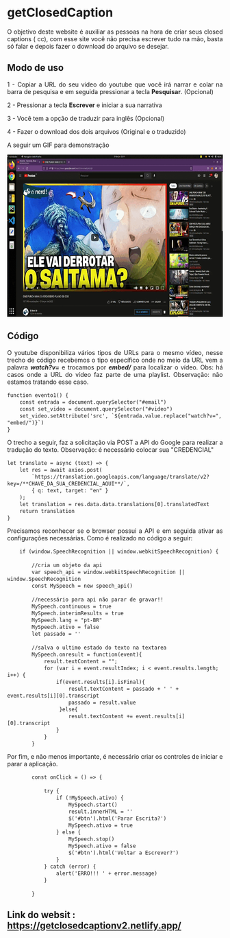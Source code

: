 # getClosedCaption

<p align="justify">
O objetivo deste website é auxiliar as pessoas na hora de criar seus closed captions ( cc), com esse site você não precisa escrever tudo na mão, 
basta só falar e depois fazer o download do arquivo se desejar.
</p>

## Modo de uso

<p align="justify">
1 - Copiar a URL do seu video do youtube que você irá narrar e colar na barra de pesquisa e em seguida pressionar a tecla <b>Pesquisar</b>. (Opcional)

2 - Pressionar a tecla <b>Escrever</b> e iniciar a sua narrativa

3 - Você tem a opção de traduzir para inglês (Opcional)

4 - Fazer o download dos dois arquivos (Original e o traduzido)

A seguir um GIF para demonstração

</p> 
  
![Imagem_Ciclo_Git](https://github.com/hugoleogs/getClosedCaption/blob/main/img/gravacao.gif)

## Código

<p align="justify">
O youtube disponibiliza vários tipos de URLs para o mesmo vídeo, nesse trecho de código recebemos o tipo específico onde no meio da URL vem a 
  palavra <i><b>watch?v=</b></i> e trocamos por <i><b>embed/</i></b> para localizar o vídeo. Obs: há casos onde a URL do vídeo faz parte de uma playlist. Observação: 
  não estamos tratando esse caso.
</p>

```Js
function evento1() {
    const entrada = document.querySelector("#email")
    const set_video = document.querySelector("#video")
    set_video.setAttribute('src', `${entrada.value.replace("watch?v=", "embed/")}`)
}
```

<p align="justify">
O trecho a seguir, faz a solicitação via POST a API do Google para realizar a tradução do texto. Observação: é necessário colocar sua "CREDENCIAL"
</p>

```Js
let translate = async (text) => {
    let res = await axios.post(
        `https://translation.googleapis.com/language/translate/v2?key=/**CHAVE_DA_SUA_CREDENCIAL_AQUI**/`,
        { q: text, target: "en" }
    );
    let translation = res.data.data.translations[0].translatedText
    return translation
}
```

<p align="justify">
Precisamos reconhecer se o browser possui a API e em seguida ativar as configurações necessárias. Como é realizado no código a seguir:
</p>

```Js
    if (window.SpeechRecognition || window.webkitSpeechRecognition) {

        //cria um objeto da api
        var speech_api = window.webkitSpeechRecognition || window.SpeechRecognition
        const MySpeech = new speech_api()

        //necessário para api não parar de gravar!!
        MySpeech.continuous = true
        MySpeech.interimResults = true
        MySpeech.lang = "pt-BR"
        MySpeech.ativo = false
        let passado = ''

        //salva o ultimo estado do texto na textarea
        MySpeech.onresult = function(event){
            result.textContent = "";
            for (var i = event.resultIndex; i < event.results.length; i++) {
                if(event.results[i].isFinal){
                    result.textContent = passado + ' ' + event.results[i][0].transcript
                    passado = result.value
                 }else{
                    result.textContent += event.results[i][0].transcript
                }
            }
        }
```

<p align="justify">
Por fim, e não menos importante, é necessário criar os controles de iniciar e parar a aplicação.
</p>

```Js
        const onClick = () => {

            try {
                if (!MySpeech.ativo) {
                    MySpeech.start()
                    result.innerHTML = ''
                    $('#btn').html('Parar Escrita?')
                    MySpeech.ativo = true
                } else {
                    MySpeech.stop()
                    MySpeech.ativo = false
                    $('#btn').html('Voltar a Escrever?')
                }
            } catch (error) {
                alert('ERRO!!! ' + error.message)
            }

        }
```

## Link do websit : <https://getclosedcaptionv2.netlify.app/>
